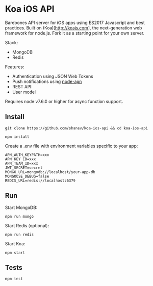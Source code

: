 # Koa iOS API

Barebones API server for iOS apps using ES2017 Javascript and best practices. Built on (Koa)[http://koajs.com], the next-generation web framework for node.js. Fork it as a starting point for your own server.

Stack:

* MongoDB
* Redis

Features:

* Authentication using JSON Web Tokens
* Push notifications using [node-apn](https://github.com/node-apn/node-apn)
* REST API
* User model

Requires node v7.6.0 or higher for async function support.

## Install

`git clone https://github.com/shanev/koa-ios-api && cd koa-ios-api`

`npm install`

Create a .env file with environment variables specific to your app:

```
APN_AUTH_KEYPATH=xxx
APN_KEY_ID=xxx
APN_TEAM_ID=xxx
JWT_SECRET=secret
MONGO_URL=mongodb://localhost/your-app-db
MONGOOSE_DEBUG=false
REDIS_URL=redis://localhost:6379
```

## Run

Start MongoDB:

`npm run mongo`

Start Redis (optional):

`npm run redis`

Start Koa:

`npm start`

## Tests

`npm test`
